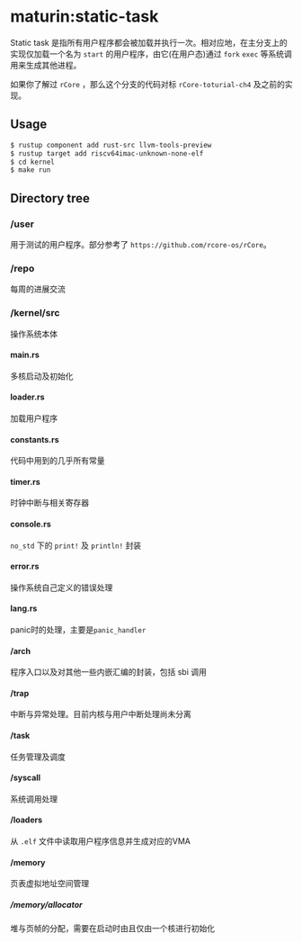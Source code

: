 # maturin:static-task

Static task 是指所有用户程序都会被加载并执行一次。相对应地，在主分支上的实现仅加载一个名为 `start` 的用户程序，由它(在用户态)通过 `fork` `exec` 等系统调用来生成其他进程。

如果你了解过 `rCore` ，那么这个分支的代码对标 `rCore-toturial-ch4` 及之前的实现。

## Usage

```bash
$ rustup component add rust-src llvm-tools-preview
$ rustup target add riscv64imac-unknown-none-elf
$ cd kernel
$ make run
```

## Directory tree

### /user

用于测试的用户程序。部分参考了 `https://github.com/rcore-os/rCore`。

### /repo

每周的进展交流

### /kernel/src

操作系统本体

#### main.rs 

多核启动及初始化

#### loader.rs

加载用户程序

#### constants.rs

代码中用到的几乎所有常量

#### timer.rs

时钟中断与相关寄存器

#### console.rs

`no_std` 下的 `print!` 及 `println!` 封装

#### error.rs

操作系统自己定义的错误处理

#### lang.rs

panic时的处理，主要是`panic_handler`

#### /arch

程序入口以及对其他一些内嵌汇编的封装，包括 sbi 调用

#### /trap

中断与异常处理。目前内核与用户中断处理尚未分离

#### /task

任务管理及调度

#### /syscall

系统调用处理

#### /loaders

从 `.elf` 文件中读取用户程序信息并生成对应的VMA

#### /memory

页表虚拟地址空间管理

##### /memory/allocator

堆与页帧的分配，需要在启动时由且仅由一个核进行初始化


